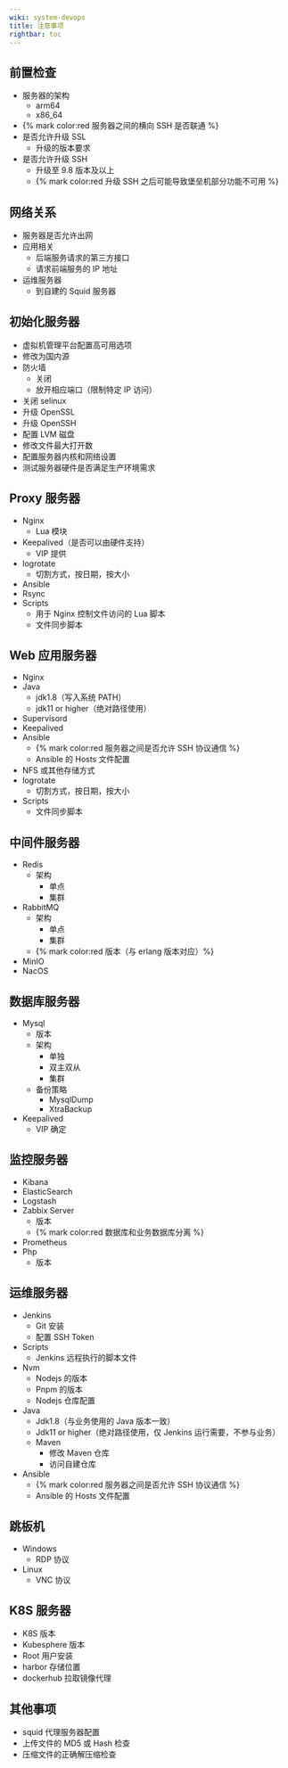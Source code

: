 ```yaml
---
wiki: system-devops
title: 注意事项
rightbar: toc
---
```


## 前置检查

- 服务器的架构
  - arm64
  - x86_64
- {% mark color:red 服务器之间的横向 SSH 是否联通 %}
- 是否允许升级 SSL
  - 升级的版本要求
- 是否允许升级 SSH
  - 升级至 9.8 版本及以上
  - {% mark color:red 升级 SSH 之后可能导致堡垒机部分功能不可用 %}

## 网络关系

- 服务器是否允许出网
- 应用相关
  - 后端服务请求的第三方接口
  - 请求前端服务的 IP 地址
- 运维服务器
  - 到自建的 Squid 服务器

## 初始化服务器

- 虚拟机管理平台配置高可用选项
- 修改为国内源
- 防火墙
  - 关闭
  - 放开相应端口（限制特定 IP 访问）
- 关闭 selinux
- 升级 OpenSSL
- 升级 OpenSSH
- 配置 LVM 磁盘
- 修改文件最大打开数
- 配置服务器内核和网络设置
- 测试服务器硬件是否满足生产环境需求

## Proxy 服务器

- Nginx
  - Lua 模块
- Keepalived（是否可以由硬件支持）
  - VIP 提供
- logrotate
  - 切割方式，按日期，按大小
- Ansible
- Rsync
- Scripts
  - 用于 Nginx 控制文件访问的 Lua 脚本
  - 文件同步脚本

## Web 应用服务器

- Nginx
- Java
  - jdk1.8（写入系统 PATH）
  - jdk11 or higher（绝对路径使用）
- Supervisord
- Keepalived
- Ansible
  - {% mark color:red 服务器之间是否允许 SSH 协议通信 %}
  - Ansible 的 Hosts 文件配置
- NFS 或其他存储方式
- logrotate
  - 切割方式，按日期，按大小
- Scripts
  - 文件同步脚本

## 中间件服务器

- Redis
  - 架构
    - 单点
    - 集群
- RabbitMQ
  - 架构
    - 单点
    - 集群
  - {% mark color:red 版本（与 erlang 版本对应）%}
- MinIO
- NacOS

## 数据库服务器

- Mysql
  - 版本
  - 架构
    - 单独
    - 双主双从
    - 集群
  - 备份策略
    - MysqlDump
    - XtraBackup
- Keepalived
  - VIP 确定

## 监控服务器

- Kibana
- ElasticSearch
- Logstash
- Zabbix Server
  - 版本
  - {% mark color:red 数据库和业务数据库分离 %}
- Prometheus
- Php
  - 版本

## 运维服务器

- Jenkins
  - Git 安装
  - 配置 SSH Token
- Scripts
  - Jenkins 远程执行的脚本文件
- Nvm
  - Nodejs 的版本
  - Pnpm 的版本
  - Nodejs 仓库配置
- Java
  - Jdk1.8（与业务使用的 Java 版本一致）
  - Jdk11 or higher（绝对路径使用，仅 Jenkins 运行需要，不参与业务）
  - Maven
    - 修改 Maven 仓库
    - 访问自建仓库
- Ansible
    - {% mark color:red 服务器之间是否允许 SSH 协议通信 %}
    - Ansible 的 Hosts 文件配置

## 跳板机

- Windows
  - RDP 协议
- Linux
  - VNC 协议

## K8S 服务器

- K8S 版本
- Kubesphere 版本
- Root 用户安装
- harbor 存储位置
- dockerhub 拉取镜像代理

## 其他事项

- squid 代理服务器配置
- 上传文件的 MD5 或 Hash 检查
- 压缩文件的正确解压缩检查
